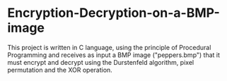 # Encryption-Decryption-on-a-BMP-image
This project is written in C language, using the principle of Procedural Programming and receives as input a BMP image ("peppers.bmp") that it must encrypt and decrypt using the Durstenfeld algorithm, pixel permutation and the XOR operation.
